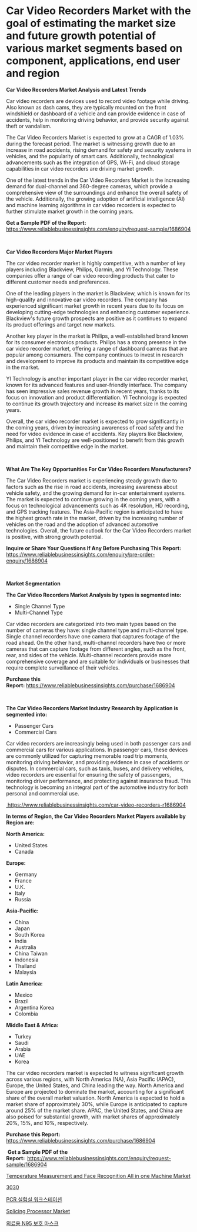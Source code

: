 <p><h1>Car Video Recorders Market with the goal of estimating the market size and future growth potential of various market segments based on component, applications, end user and region</h1></p><p><strong>Car Video Recorders Market Analysis and Latest Trends</strong></p>
<p><p>Car video recorders are devices used to record video footage while driving. Also known as dash cams, they are typically mounted on the front windshield or dashboard of a vehicle and can provide evidence in case of accidents, help in monitoring driving behavior, and provide security against theft or vandalism.</p><p>The Car Video Recorders Market is expected to grow at a CAGR of 1.03% during the forecast period. The market is witnessing growth due to an increase in road accidents, rising demand for safety and security systems in vehicles, and the popularity of smart cars. Additionally, technological advancements such as the integration of GPS, Wi-Fi, and cloud storage capabilities in car video recorders are driving market growth.</p><p>One of the latest trends in the Car Video Recorders Market is the increasing demand for dual-channel and 360-degree cameras, which provide a comprehensive view of the surroundings and enhance the overall safety of the vehicle. Additionally, the growing adoption of artificial intelligence (AI) and machine learning algorithms in car video recorders is expected to further stimulate market growth in the coming years.</p></p>
<p><strong>Get a Sample PDF of the Report:&nbsp;</strong> <a href="https://www.reliablebusinessinsights.com/enquiry/request-sample/1686904">https://www.reliablebusinessinsights.com/enquiry/request-sample/1686904</a></p>
<p>&nbsp;</p>
<p><strong>Car Video Recorders Major Market Players</strong></p>
<p><p>The car video recorder market is highly competitive, with a number of key players including Blackview, Philips, Garmin, and YI Technology. These companies offer a range of car video recording products that cater to different customer needs and preferences.</p><p>One of the leading players in the market is Blackview, which is known for its high-quality and innovative car video recorders. The company has experienced significant market growth in recent years due to its focus on developing cutting-edge technologies and enhancing customer experience. Blackview's future growth prospects are positive as it continues to expand its product offerings and target new markets.</p><p>Another key player in the market is Philips, a well-established brand known for its consumer electronics products. Philips has a strong presence in the car video recorder market, offering a range of dashboard cameras that are popular among consumers. The company continues to invest in research and development to improve its products and maintain its competitive edge in the market.</p><p>YI Technology is another important player in the car video recorder market, known for its advanced features and user-friendly interface. The company has seen impressive sales revenue growth in recent years, thanks to its focus on innovation and product differentiation. YI Technology is expected to continue its growth trajectory and increase its market size in the coming years.</p><p>Overall, the car video recorder market is expected to grow significantly in the coming years, driven by increasing awareness of road safety and the need for video evidence in case of accidents. Key players like Blackview, Philips, and YI Technology are well-positioned to benefit from this growth and maintain their competitive edge in the market.</p></p>
<p>&nbsp;</p>
<p><strong>What Are The Key Opportunities For Car Video Recorders Manufacturers?</strong></p>
<p><p>The Car Video Recorders market is experiencing steady growth due to factors such as the rise in road accidents, increasing awareness about vehicle safety, and the growing demand for in-car entertainment systems. The market is expected to continue growing in the coming years, with a focus on technological advancements such as 4K resolution, HD recording, and GPS tracking features. The Asia-Pacific region is anticipated to have the highest growth rate in the market, driven by the increasing number of vehicles on the road and the adoption of advanced automotive technologies. Overall, the future outlook for the Car Video Recorders market is positive, with strong growth potential.</p></p>
<p><strong>Inquire or Share Your Questions If Any Before Purchasing This Report:</strong> <a href="https://www.reliablebusinessinsights.com/enquiry/pre-order-enquiry/1686904">https://www.reliablebusinessinsights.com/enquiry/pre-order-enquiry/1686904</a></p>
<p>&nbsp;</p>
<p><strong>Market Segmentation</strong></p>
<p><strong>The Car Video Recorders Market Analysis by types is segmented into:</strong></p>
<p><ul><li>Single Channel Type</li><li>Multi-Channel Type</li></ul></p>
<p><p>Car video recorders are categorized into two main types based on the number of cameras they have: single channel type and multi-channel type. Single channel recorders have one camera that captures footage of the road ahead. On the other hand, multi-channel recorders have two or more cameras that can capture footage from different angles, such as the front, rear, and sides of the vehicle. Multi-channel recorders provide more comprehensive coverage and are suitable for individuals or businesses that require complete surveillance of their vehicles.</p></p>
<p><strong>Purchase this Report:&nbsp;</strong><a href="https://www.reliablebusinessinsights.com/purchase/1686904">https://www.reliablebusinessinsights.com/purchase/1686904</a></p>
<p>&nbsp;</p>
<p><strong>The Car Video Recorders Market Industry Research by Application is segmented into:</strong></p>
<p><ul><li>Passenger Cars</li><li>Commercial Cars</li></ul></p>
<p><p>Car video recorders are increasingly being used in both passenger cars and commercial cars for various applications. In passenger cars, these devices are commonly utilized for capturing memorable road trip moments, monitoring driving behavior, and providing evidence in case of accidents or disputes. In commercial cars, such as taxis, buses, and delivery vehicles, video recorders are essential for ensuring the safety of passengers, monitoring driver performance, and protecting against insurance fraud. This technology is becoming an integral part of the automotive industry for both personal and commercial use.</p></p>
<p><a href="https://www.reliablebusinessinsights.com/car-video-recorders-r1686904">&nbsp;https://www.reliablebusinessinsights.com/car-video-recorders-r1686904</a></p>
<p><strong>In terms of Region, the Car Video Recorders Market Players available by Region are:</strong></p>
<p>
    <p> <strong> North America: </strong>
        <ul>
            <li>United States</li>
            <li>Canada</li>
        </ul>
        </p> 
    <p> <strong> Europe: </strong>
        <ul>
            <li>Germany</li>
            <li>France</li>
            <li>U.K.</li>
            <li>Italy</li>
            <li>Russia</li>
        </ul>
        </p> 
    <p> <strong> Asia-Pacific: </strong>
        <ul>
            <li>China</li>
            <li>Japan</li>
            <li>South Korea</li>
            <li>India</li>
            <li>Australia</li>
            <li>China Taiwan</li>
            <li>Indonesia</li>
            <li>Thailand</li>
            <li>Malaysia</li>
        </ul>
        </p> 
    <p> <strong> Latin America: </strong>
        <ul>
            <li>Mexico</li>
            <li>Brazil</li>
            <li>Argentina Korea</li>
            <li>Colombia</li>
        </ul>
        </p> 
    <p> <strong> Middle East & Africa: </strong>
        <ul>
            <li>Turkey</li>
            <li>Saudi</li>
            <li>Arabia</li>
            <li>UAE</li>
            <li>Korea</li>
        </ul>
    </p>
    </p>
<p><p>The car video recorders market is expected to witness significant growth across various regions, with North America (NA), Asia Pacific (APAC), Europe, the United States, and China leading the way. North America and Europe are projected to dominate the market, accounting for a significant share of the overall market valuation. North America is expected to hold a market share of approximately 30%, while Europe is anticipated to capture around 25% of the market share. APAC, the United States, and China are also poised for substantial growth, with market shares of approximately 20%, 15%, and 10%, respectively.</p></p>
<p><strong>Purchase this Report: </strong><a href="https://www.reliablebusinessinsights.com/purchase/1686904">https://www.reliablebusinessinsights.com/purchase/1686904</a></p>
<p>&nbsp;<strong>Get a Sample PDF of the Report:&nbsp;&nbsp;</strong><a href="https://www.reliablebusinessinsights.com/enquiry/request-sample/1686904">https://www.reliablebusinessinsights.com/enquiry/request-sample/1686904</a></p>
<p><strong></strong></p>
<p><p><a href="https://github.com/ZackaryHalvorson2023/Market-Research-Report-List-1/blob/main/temperature-measurement-and-face-recognition-all-in-one-machine-market.md">Temperature Measurement and Face Recognition All in one Machine Market</a></p><p><a href="https://github.com/KaydenJohns1964/Market-Research-Report-List-2/blob/main/6091253120202.md">3030</a></p><p><a href="https://github.com/GabrielBlanda5656/Market-Research-Report-List-2/blob/main/2089265127260.md">PCR 실험실 워크스테이션</a></p><p><a href="https://github.com/AnnChovey2023/Market-Research-Report-List-1/blob/main/splicing-processor-market.md">Splicing Processor Market</a></p><p><a href="https://github.com/vsckjg50460/Market-Research-Report-List-2/blob/main/7505654127259.md">의료용 N95 보호 마스크</a></p></p>